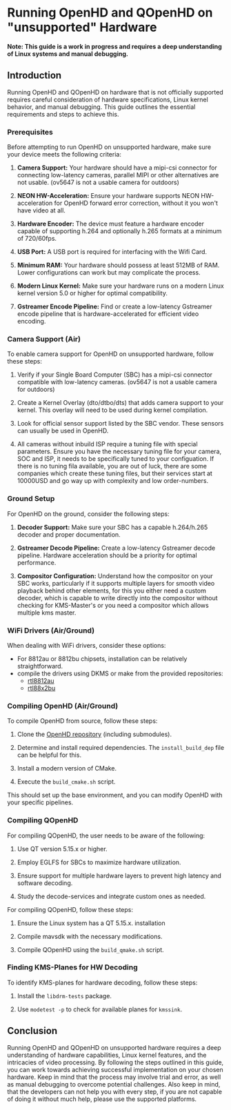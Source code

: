 # Running OpenHD and QOpenHD on "unsupported" Hardware

**Note: This guide is a work in progress and requires a deep understanding of Linux systems and manual debugging.**

## Introduction

Running OpenHD and QOpenHD on hardware that is not officially supported requires careful consideration of hardware specifications, Linux kernel behavior, and manual debugging. This guide outlines the essential requirements and steps to achieve this.

### Prerequisites

Before attempting to run OpenHD on unsupported hardware, make sure your device meets the following criteria:

1. **Camera Support:** Your hardware should have a mipi-csi connector for connecting low-latency cameras, parallel MIPI or other alternatives are not usable. (ov5647 is not a usable camera for outdoors)

2. **NEON HW-Acceleration:** Ensure your hardware supports NEON HW-acceleration for OpenHD forward error correction, without it you won't have video at all.

3. **Hardware Encoder:** The device must feature a hardware encoder capable of supporting h.264 and optionally h.265 formats at a minimum of 720/60fps.

4. **USB Port:** A USB port is required for interfacing with the Wifi Card.

5. **Minimum RAM:** Your hardware should possess at least 512MB of RAM. Lower configurations can work but may complicate the process.

6. **Modern Linux Kernel:** Make sure your hardware runs on a modern Linux kernel version 5.0 or higher for optimal compatibility.

7. **Gstreamer Encode Pipeline:** Find or create a low-latency Gstreamer encode pipeline that is hardware-accelerated for efficient video encoding.

### Camera Support (Air)

To enable camera support for OpenHD on unsupported hardware, follow these steps:

1. Verify if your Single Board Computer (SBC) has a mipi-csi connector compatible with low-latency cameras. (ov5647 is not a usable camera for outdoors)

2. Create a Kernel Overlay (dto/dtbo/dts) that adds camera support to your kernel. This overlay will need to be used during kernel compilation.

3. Look for official sensor support listed by the SBC vendor. These sensors can usually be used in OpenHD.

4. All cameras without inbuild ISP require a tuning file with special parameters. Ensure you have the necessary tuning file for your camera, SOC and ISP, it needs to be specifically tuned to your configuation. If there is no tuning fila available, you are out of luck, there are some companies which create these tuning files, but their services start at 10000USD and go way up with complexity and low order-numbers.

### Ground Setup

For OpenHD on the ground, consider the following steps:

1. **Decoder Support:** Make sure your SBC has a capable h.264/h.265 decoder and proper documentation.

2. **Gstreamer Decode Pipeline:** Create a low-latency Gstreamer decode pipeline. Hardware acceleration should be a priority for optimal performance.

3. **Compositor Configuration:** Understand how the compositor on your SBC works, particularly if it supports multiple layers for smooth video playback behind other elements, for this you either need a custom decoder, which is capable to write directly into the compositor without checking for KMS-Master's or you need a compositor which allows multiple kms master.

### WiFi Drivers (Air/Ground)

When dealing with WiFi drivers, consider these options:

- For 8812au or 8812bu chipsets, installation can be relatively straightforward.
- compile the drivers using DKMS or make from the provided repositories:
  - [rtl8812au](https://github.com/OpenHD/rtl8812au)
  - [rtl88x2bu](https://github.com/OpenHD/rtl88x2bu)

### Compiling OpenHD (Air/Ground)

To compile OpenHD from source, follow these steps:

1. Clone the [OpenHD repository](https://github.com/OpenHD/OpenHD) (including submodules).

2. Determine and install required dependencies. The `install_build_dep` file can be helpful for this.

3. Install a modern version of CMake.

4. Execute the `build_cmake.sh` script.

This should set up the base environment, and you can modify OpenHD with your specific pipelines.

### Compiling QOpenHD

For compiling QOpenHD, the user needs to be aware of the following:

1. Use QT version 5.15.x or higher.

2. Employ EGLFS for SBCs to maximize hardware utilization.

3. Ensure support for multiple hardware layers to prevent high latency and software decoding.

4. Study the decode-services and integrate custom ones as needed.

For compiling QOpenHD, follow these steps:

1. Ensure the Linux system has a QT 5.15.x. installation

2. Compile mavsdk with the necessary modifications.

3. Compile QOpenHD using the `build_qmake.sh` script.

### Finding KMS-Planes for HW Decoding

To identify KMS-planes for hardware decoding, follow these steps:

1. Install the `libdrm-tests` package.

2. Use `modetest -p` to check for available planes for `kmssink`.

## Conclusion

Running OpenHD and QOpenHD on unsupported hardware requires a deep understanding of hardware capabilities, Linux kernel features, and the intricacies of video processing. By following the steps outlined in this guide, you can work towards achieving successful implementation on your chosen hardware. Keep in mind that the process may involve trial and error, as well as manual debugging to overcome potential challenges. Also keep in mind, that the developers can not help you with every step, if you are not capable of doing it without much help, please use the supported platforms.
